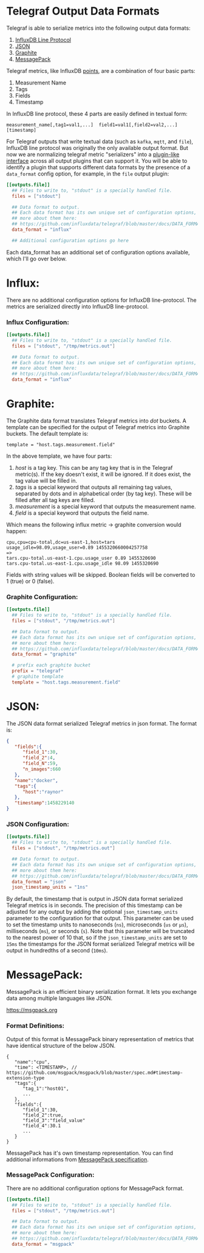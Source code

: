 # Telegraf Output Data Formats

Telegraf is able to serialize metrics into the following output data formats:

1. [InfluxDB Line Protocol](https://github.com/influxdata/telegraf/blob/master/docs/DATA_FORMATS_OUTPUT.md#influx)
1. [JSON](https://github.com/influxdata/telegraf/blob/master/docs/DATA_FORMATS_OUTPUT.md#json)
1. [Graphite](https://github.com/influxdata/telegraf/blob/master/docs/DATA_FORMATS_OUTPUT.md#graphite)
1. [MessagePack](https://github.com/influxdata/telegraf/blob/master/docs/DATA_FORMATS_OUTPUT.md#messagepack)

Telegraf metrics, like InfluxDB
[points](https://docs.influxdata.com/influxdb/v0.10/write_protocols/line/),
are a combination of four basic parts:

1. Measurement Name
1. Tags
1. Fields
1. Timestamp

In InfluxDB line protocol, these 4 parts are easily defined in textual form:

```
measurement_name[,tag1=val1,...]  field1=val1[,field2=val2,...]  [timestamp]
```

For Telegraf outputs that write textual data (such as `kafka`, `mqtt`, and `file`),
InfluxDB line protocol was originally the only available output format. But now
we are normalizing telegraf metric "serializers" into a
[plugin-like interface](https://github.com/influxdata/telegraf/tree/master/plugins/serializers)
across all output plugins that can support it.
You will be able to identify a plugin that supports different data formats
by the presence of a `data_format`
config option, for example, in the `file` output plugin:

```toml
[[outputs.file]]
  ## Files to write to, "stdout" is a specially handled file.
  files = ["stdout"]

  ## Data format to output.
  ## Each data format has its own unique set of configuration options, read
  ## more about them here:
  ## https://github.com/influxdata/telegraf/blob/master/docs/DATA_FORMATS_OUTPUT.md
  data_format = "influx"

  ## Additional configuration options go here
```

Each data_format has an additional set of configuration options available, which
I'll go over below.

# Influx:

There are no additional configuration options for InfluxDB line-protocol. The
metrics are serialized directly into InfluxDB line-protocol.

### Influx Configuration:

```toml
[[outputs.file]]
  ## Files to write to, "stdout" is a specially handled file.
  files = ["stdout", "/tmp/metrics.out"]

  ## Data format to output.
  ## Each data format has its own unique set of configuration options, read
  ## more about them here:
  ## https://github.com/influxdata/telegraf/blob/master/docs/DATA_FORMATS_OUTPUT.md
  data_format = "influx"
```

# Graphite:

The Graphite data format translates Telegraf metrics into _dot_ buckets. A
template can be specified for the output of Telegraf metrics into Graphite
buckets. The default template is:

```
template = "host.tags.measurement.field"
```

In the above template, we have four parts:

1. _host_ is a tag key. This can be any tag key that is in the Telegraf
metric(s). If the key doesn't exist, it will be ignored. If it does exist, the
tag value will be filled in.
1. _tags_ is a special keyword that outputs all remaining tag values, separated
by dots and in alphabetical order (by tag key). These will be filled after all
tag keys are filled.
1. _measurement_ is a special keyword that outputs the measurement name.
1. _field_ is a special keyword that outputs the field name.

Which means the following influx metric -> graphite conversion would happen:

```
cpu,cpu=cpu-total,dc=us-east-1,host=tars usage_idle=98.09,usage_user=0.89 1455320660004257758
=>
tars.cpu-total.us-east-1.cpu.usage_user 0.89 1455320690
tars.cpu-total.us-east-1.cpu.usage_idle 98.09 1455320690
```

Fields with string values will be skipped.  Boolean fields will be converted
to 1 (true) or 0 (false).

### Graphite Configuration:

```toml
[[outputs.file]]
  ## Files to write to, "stdout" is a specially handled file.
  files = ["stdout", "/tmp/metrics.out"]

  ## Data format to output.
  ## Each data format has its own unique set of configuration options, read
  ## more about them here:
  ## https://github.com/influxdata/telegraf/blob/master/docs/DATA_FORMATS_OUTPUT.md
  data_format = "graphite"

  # prefix each graphite bucket
  prefix = "telegraf"
  # graphite template
  template = "host.tags.measurement.field"
```

# JSON:

The JSON data format serialized Telegraf metrics in json format. The format is:

```json
{
   "fields":{
      "field_1":30,
      "field_2":4,
      "field_N":59,
      "n_images":660
   },
   "name":"docker",
   "tags":{
      "host":"raynor"
   },
   "timestamp":1458229140
}
```

### JSON Configuration:

```toml
[[outputs.file]]
  ## Files to write to, "stdout" is a specially handled file.
  files = ["stdout", "/tmp/metrics.out"]

  ## Data format to output.
  ## Each data format has its own unique set of configuration options, read
  ## more about them here:
  ## https://github.com/influxdata/telegraf/blob/master/docs/DATA_FORMATS_OUTPUT.md
  data_format = "json"
  json_timestamp_units = "1ns"
```

By default, the timestamp that is output in JSON data format serialized Telegraf
metrics is in seconds. The precision of this timestamp can be adjusted for any output
by adding the optional `json_timestamp_units` parameter to the configuration for
that output. This parameter can be used to set the timestamp units to  nanoseconds (`ns`),
microseconds (`us` or `µs`), milliseconds (`ms`), or seconds (`s`). Note that this
parameter will be truncated to the nearest power of 10 that, so if the `json_timestamp_units`
are set to `15ms` the timestamps for the JSON format serialized Telegraf metrics will be
output in hundredths of a second (`10ms`).

# MessagePack:

MessagePack is an efficient binary serialization format. It lets you exchange data among multiple languages like JSON. 

https://msgpack.org

### Format Definitions:

Output of this format is MessagePack binary representation of metrics that have identical structure of the below JSON.

```
{
   "name":"cpu",
   "time": <TIMESTAMP>, // https://github.com/msgpack/msgpack/blob/master/spec.md#timestamp-extension-type
   "tags":{
      "tag_1":"host01",
      ...
   },
   "fields":{
      "field_1":30,
      "field_2":true,
      "field_3":"field_value"
      "field_4":30.1
      ...
   }
}
```

MessagePack has it's own timestamp representation. You can find additional informations from [MessagePack specification](https://github.com/msgpack/msgpack/blob/master/spec.md#timestamp-extension-type).

### MessagePack Configuration:

There are no additional configuration options for MessagePack format.

```toml
[[outputs.file]]
  ## Files to write to, "stdout" is a specially handled file.
  files = ["stdout", "/tmp/metrics.out"]

  ## Data format to output.
  ## Each data format has its own unique set of configuration options, read
  ## more about them here:
  ## https://github.com/influxdata/telegraf/blob/master/docs/DATA_FORMATS_OUTPUT.md
  data_format = "msgpack"
```